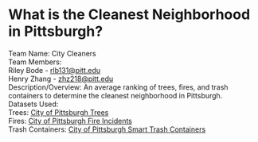# What is the Cleanest Neighborhood in Pittsburgh?
Team Name: City Cleaners\
Team Members:\
Riley Bode - rlb131@pitt.edu\
Henry Zhang - zhz218@pitt.edu\
Description/Overview: An average ranking of trees, fires, and trash containers to determine the cleanest neighborhood in Pittsburgh.\
Datasets Used:\
Trees: [City of Pittsburgh Trees](https://data.wprdc.org/dataset/city-trees/resource/1515a93c-73e3-4425-9b35-1cd11b2196da)\
Fires: [City of Pittsburgh Fire Incidents](https://data.wprdc.org/dataset/fire-incidents-in-city-of-pittsburgh/resource/8d76ac6b-5ae8-4428-82a4-043130d17b02)\
Trash Containers: [City of Pittsburgh Smart Trash Containers](https://data.wprdc.org/dataset/smart-trash-containers/resource/75b83ac9-8069-4cf1-bcc3-b9e6b04487d9)